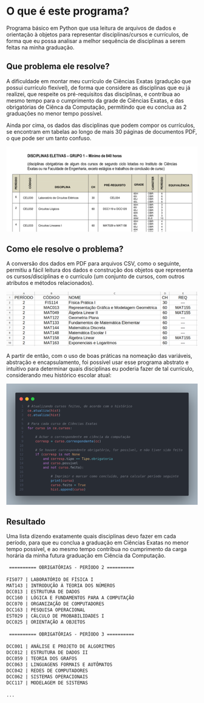 # O que é este programa?

Programa básico em Python que usa leitura de arquivos de dados e orientação à objetos para representar disciplinas/cursos e currículos, de forma que eu possa analisar a melhor sequência de disciplinas a serem feitas na minha graduação. 

## Que problema ele resolve?

A dificuldade em montar meu currículo de Ciências Exatas (gradução que possui currículo flexível), de forma que considere as disciplinas que eu já realizei, que respeite os pré-requisitos das disciplinas, e contribua ao mesmo tempo para o cumprimento da grade de Ciências Exatas, e das obrigatórias de Ciênca da Computação, permitindo que eu conclua as 2 graduações no menor tempo possível. 

Ainda por cima, os dados das disciplinas que podem compor os currículos, se encontram em tabelas ao longo de mais 30 páginas de documentos PDF, o que pode ser um tanto confuso. 

![](assets/tabela_pdf.png) 

## Como ele resolve o problema?

A conversão dos dados em PDF para arquivos CSV, como o seguinte, permitiu a fácil leitura dos dados e construção dos objetos que representa os cursos/disciplinas e o currículo (um conjunto de cursos, com outros atributos e métodos relacionados).

![](assets/tabela_csv.png) 

A partir de então, com o uso de boas práticas na nomeação das variáveis, abstração e encapsulamento, foi possível usar esse programa abstrato e intuitivo para determinar quais disciplinas eu poderia fazer de tal currículo, considerando meu histórico escolar atual:

![](assets/usage.png) 

## Resultado

Uma lista dizendo exatamente quais disciplinas devo fazer em cada período, para que eu conclua a graduação em Ciências Exatas no menor tempo possível, e ao mesmo tempo contribua no cumprimento da carga horária da minha futura graduação em Ciência da Computação.

```
 ========== OBRIGATÓRIAS - PERÍODO 2 ========== 

FIS077 | LABORATÓRIO DE FÍSICA I
MAT143 | INTRODUÇÃO À TEORIA DOS NÚMEROS
DCC013 | ESTRUTURA DE DADOS
DCC160 | LÓGICA E FUNDAMENTOS PARA A COMPUTAÇÃO
DCC070 | ORGANIZAÇÃO DE COMPUTADORES
DCC163 | PESQUISA OPERACIONAL
EST029 | CÁLCULO DE PROBABILIDADES I
DCC025 | ORIENTAÇÃO A OBJETOS

 ========== OBRIGATÓRIAS - PERÍODO 3 ========== 

DCC001 | ANÁLISE E PROJETO DE ALGORITMOS
DCC012 | ESTRUTURA DE DADOS II
DCC059 | TEORIA DOS GRAFOS
DCC063 | LINGUAGENS FORMAIS E AUTÔMATOS
DCC042 | REDES DE COMPUTADORES
DCC062 | SISTEMAS OPERACIONAIS
DCC117 | MODELAGEM DE SISTEMAS

...
```
